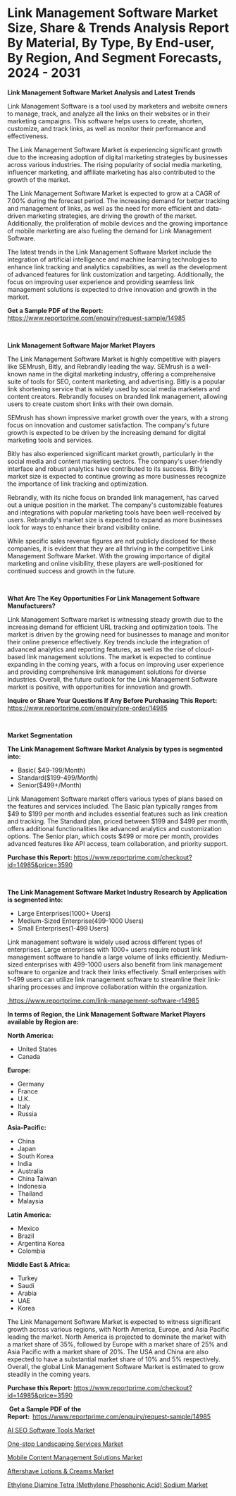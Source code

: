 <p><h1>Link Management Software Market Size, Share & Trends Analysis Report By Material, By Type, By End-user, By Region, And Segment Forecasts, 2024 - 2031</h1></p><p><strong>Link Management Software Market Analysis and Latest Trends</strong></p>
<p><p>Link Management Software is a tool used by marketers and website owners to manage, track, and analyze all the links on their websites or in their marketing campaigns. This software helps users to create, shorten, customize, and track links, as well as monitor their performance and effectiveness.</p><p>The Link Management Software Market is experiencing significant growth due to the increasing adoption of digital marketing strategies by businesses across various industries. The rising popularity of social media marketing, influencer marketing, and affiliate marketing has also contributed to the growth of the market.</p><p>The Link Management Software Market is expected to grow at a CAGR of 7.00% during the forecast period. The increasing demand for better tracking and management of links, as well as the need for more efficient and data-driven marketing strategies, are driving the growth of the market. Additionally, the proliferation of mobile devices and the growing importance of mobile marketing are also fueling the demand for Link Management Software.</p><p>The latest trends in the Link Management Software Market include the integration of artificial intelligence and machine learning technologies to enhance link tracking and analytics capabilities, as well as the development of advanced features for link customization and targeting. Additionally, the focus on improving user experience and providing seamless link management solutions is expected to drive innovation and growth in the market.</p></p>
<p><strong>Get a Sample PDF of the Report:&nbsp;</strong> <a href="https://www.reportprime.com/enquiry/request-sample/14985">https://www.reportprime.com/enquiry/request-sample/14985</a></p>
<p>&nbsp;</p>
<p><strong>Link Management Software Major Market Players</strong></p>
<p><p>The Link Management Software Market is highly competitive with players like SEMrush, Bitly, and Rebrandly leading the way. SEMrush is a well-known name in the digital marketing industry, offering a comprehensive suite of tools for SEO, content marketing, and advertising. Bitly is a popular link shortening service that is widely used by social media marketers and content creators. Rebrandly focuses on branded link management, allowing users to create custom short links with their own domain.</p><p>SEMrush has shown impressive market growth over the years, with a strong focus on innovation and customer satisfaction. The company's future growth is expected to be driven by the increasing demand for digital marketing tools and services.</p><p>Bitly has also experienced significant market growth, particularly in the social media and content marketing sectors. The company's user-friendly interface and robust analytics have contributed to its success. Bitly's market size is expected to continue growing as more businesses recognize the importance of link tracking and optimization.</p><p>Rebrandly, with its niche focus on branded link management, has carved out a unique position in the market. The company's customizable features and integrations with popular marketing tools have been well-received by users. Rebrandly's market size is expected to expand as more businesses look for ways to enhance their brand visibility online.</p><p>While specific sales revenue figures are not publicly disclosed for these companies, it is evident that they are all thriving in the competitive Link Management Software Market. With the growing importance of digital marketing and online visibility, these players are well-positioned for continued success and growth in the future.</p></p>
<p>&nbsp;</p>
<p><strong>What Are The Key Opportunities For Link Management Software Manufacturers?</strong></p>
<p><p>Link Management Software market is witnessing steady growth due to the increasing demand for efficient URL tracking and optimization tools. The market is driven by the growing need for businesses to manage and monitor their online presence effectively. Key trends include the integration of advanced analytics and reporting features, as well as the rise of cloud-based link management solutions. The market is expected to continue expanding in the coming years, with a focus on improving user experience and providing comprehensive link management solutions for diverse industries. Overall, the future outlook for the Link Management Software market is positive, with opportunities for innovation and growth.</p></p>
<p><strong>Inquire or Share Your Questions If Any Before Purchasing This Report:</strong> <a href="https://www.reportprime.com/enquiry/pre-order/14985">https://www.reportprime.com/enquiry/pre-order/14985</a></p>
<p>&nbsp;</p>
<p><strong>Market Segmentation</strong></p>
<p><strong>The Link Management Software Market Analysis by types is segmented into:</strong></p>
<p><ul><li>Basic( $49-199/Month)</li><li>Standard($199-499/Month)</li><li>Senior($499+/Month)</li></ul></p>
<p><p>Link Management Software market offers various types of plans based on the features and services included. The Basic plan typically ranges from $49 to $199 per month and includes essential features such as link creation and tracking. The Standard plan, priced between $199 and $499 per month, offers additional functionalities like advanced analytics and customization options. The Senior plan, which costs $499 or more per month, provides advanced features like API access, team collaboration, and priority support.</p></p>
<p><strong>Purchase this Report:&nbsp;</strong><a href="https://www.reportprime.com/checkout?id=14985&price=3590">https://www.reportprime.com/checkout?id=14985&price=3590</a></p>
<p>&nbsp;</p>
<p><strong>The Link Management Software Market Industry Research by Application is segmented into:</strong></p>
<p><ul><li>Large Enterprises(1000+ Users)</li><li>Medium-Sized Enterprise(499-1000 Users)</li><li>Small Enterprises(1-499 Users)</li></ul></p>
<p><p>Link management software is widely used across different types of enterprises. Large enterprises with 1000+ users require robust link management software to handle a large volume of links efficiently. Medium-sized enterprises with 499-1000 users also benefit from link management software to organize and track their links effectively. Small enterprises with 1-499 users can utilize link management software to streamline their link-sharing processes and improve collaboration within the organization.</p></p>
<p><a href="https://www.reportprime.com/link-management-software-r14985">&nbsp;https://www.reportprime.com/link-management-software-r14985</a></p>
<p><strong>In terms of Region, the Link Management Software Market Players available by Region are:</strong></p>
<p>
    <p> <strong> North America: </strong>
        <ul>
            <li>United States</li>
            <li>Canada</li>
        </ul>
        </p> 
    <p> <strong> Europe: </strong>
        <ul>
            <li>Germany</li>
            <li>France</li>
            <li>U.K.</li>
            <li>Italy</li>
            <li>Russia</li>
        </ul>
        </p> 
    <p> <strong> Asia-Pacific: </strong>
        <ul>
            <li>China</li>
            <li>Japan</li>
            <li>South Korea</li>
            <li>India</li>
            <li>Australia</li>
            <li>China Taiwan</li>
            <li>Indonesia</li>
            <li>Thailand</li>
            <li>Malaysia</li>
        </ul>
        </p> 
    <p> <strong> Latin America: </strong>
        <ul>
            <li>Mexico</li>
            <li>Brazil</li>
            <li>Argentina Korea</li>
            <li>Colombia</li>
        </ul>
        </p> 
    <p> <strong> Middle East & Africa: </strong>
        <ul>
            <li>Turkey</li>
            <li>Saudi</li>
            <li>Arabia</li>
            <li>UAE</li>
            <li>Korea</li>
        </ul>
    </p>
    </p>
<p><p>The Link Management Software Market is expected to witness significant growth across various regions, with North America, Europe, and Asia Pacific leading the market. North America is projected to dominate the market with a market share of 35%, followed by Europe with a market share of 25% and Asia Pacific with a market share of 20%. The USA and China are also expected to have a substantial market share of 10% and 5% respectively. Overall, the global Link Management Software Market is estimated to grow steadily in the coming years.</p></p>
<p><strong>Purchase this Report: </strong><a href="https://www.reportprime.com/checkout?id=14985&price=3590">https://www.reportprime.com/checkout?id=14985&price=3590</a></p>
<p>&nbsp;<strong>Get a Sample PDF of the Report:&nbsp;&nbsp;</strong><a href="https://www.reportprime.com/enquiry/request-sample/14985">https://www.reportprime.com/enquiry/request-sample/14985</a></p>
<p><strong></strong></p>
<p><p><a href="https://medium.com/@akshatreportprime/ai-seo-software-tools-market-share-market-analysis-growth-trends-forecasts-for-period-from-989054a9f00b">AI SEO Software Tools Market</a></p><p><a href="https://medium.com/@sofyanbudiaman1_67863/global-one-stop-landscaping-services-market-opportunities-and-forecast-for-period-from-2024-to-2031-012af4fcd1f8">One-stop Landscaping Services Market</a></p><p><a href="https://github.com/provorikovar/Market-Research-Report-List-5/blob/main/mobile-content-management-solutions-market.md">Mobile Content Management Solutions Market</a></p><p><a href="https://www.linkedin.com/pulse/aftershave-lotions-creams-market-outlook-complete-industry-gfhgc">Aftershave Lotions & Creams Market</a></p><p><a href="https://www.linkedin.com/pulse/deep-dive-ethylene-diamine-tetra-methylene-phosphonic-acid-31twc">Ethylene Diamine Tetra (Methylene Phosphonic Acid) Sodium Market</a></p></p>
